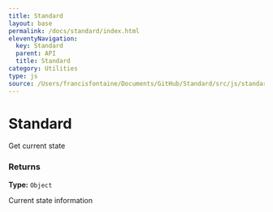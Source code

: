 ```yaml
---
title: Standard
layout: base
permalink: /docs/standard/index.html
eleventyNavigation:
  key: Standard
  parent: API
  title: Standard
category: Utilities
type: js
source: /Users/francisfontaine/Documents/GitHub/Standard/src/js/standard.js
---
```


# Standard

Get current state

### Returns

**Type:** `Object`

Current state information

